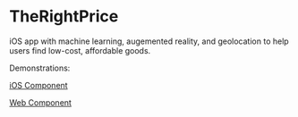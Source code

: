 # TheRightPrice

iOS app with machine learning, augemented reality, and geolocation to help users find low-cost, affordable goods. 

Demonstrations:

[iOS Component](https://www.youtube.com/watch?v=yC4SwdaEZR8 "iOS Component")

[Web Component](https://www.youtube.com/watch?v=QzjPQ9uOoWU "Web Component")
